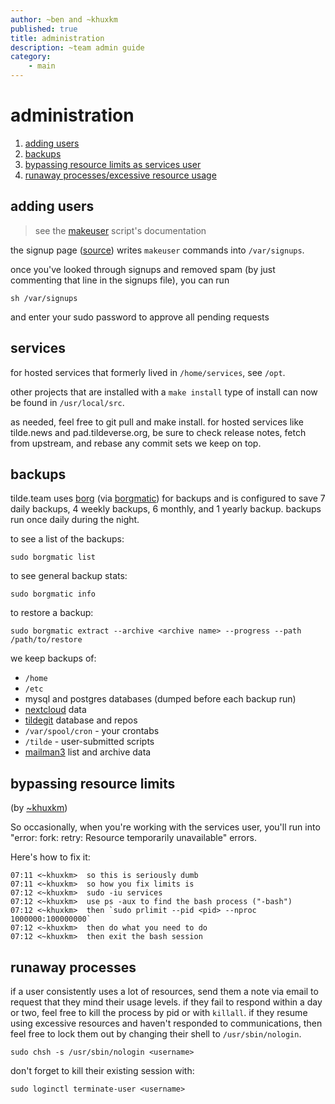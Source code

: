 ```yaml
---
author: ~ben and ~khuxkm
published: true
title: administration
description: ~team admin guide
category:
    - main
---
```


# administration
 1. [adding users](#adding-users)
 2. [backups](#backups)
 3. [bypassing resource limits as services user](#bypassing-resource-limits)
 4. [runaway processes/excessive resource usage](#runaway-processes)

## adding users

> see the [makeuser](https://tildegit.org/team/makeuser) script's documentation

the signup page ([source](
https://tildegit.org/team/site/src/branch/master/signup/signup-handler.php))
writes `makeuser` commands into `/var/signups`.

once you've looked through signups and removed spam (by just commenting that
line in the signups file), you can run

    sh /var/signups

and enter your sudo password to approve all pending requests

## services

for hosted services that formerly lived in `/home/services`, see `/opt`.

other projects that are installed with a `make install` type of install
can now be found in `/usr/local/src`.

as needed, feel free to git pull and make install. for hosted services
like tilde.news and pad.tildeverse.org, be sure to check release notes,
fetch from upstream, and rebase any commit sets we keep on top.

## backups

tilde.team uses [borg](https://borgbackup.readthedocs.io/en/stable/) (via 
[borgmatic](https://torsion.org/borgmatic)) for backups and is configured 
to save 7 daily backups, 4 weekly backups, 6 monthly, and 1 yearly backup.
backups run once daily during the night.

to see a list of the backups:

    sudo borgmatic list

to see general backup stats:

    sudo borgmatic info

to restore a backup:

    sudo borgmatic extract --archive <archive name> --progress --path /path/to/restore

we keep backups of:
* `/home`
* `/etc`
* mysql and postgres databases (dumped before each backup run)
* [nextcloud](https://cloud.tilde.team/) data
* [tildegit](https://tildegit.org) database and repos
* `/var/spool/cron` - your crontabs
* `/tilde` - user-submitted scripts
* [mailman3](https://lists.tildeverse.org) list and archive data


## bypassing resource limits

(by [~khuxkm](https://khuxkm.tilde.team/))

So occasionally, when you're working with the services user, you'll run into 
"error: fork: retry: Resource temporarily unavailable" errors.

Here's how to fix it:

    07:11 <~khuxkm>  so this is seriously dumb
    07:11 <~khuxkm>  so how you fix limits is
    07:12 <~khuxkm>  sudo -iu services
    07:12 <~khuxkm>  use ps -aux to find the bash process ("-bash")
    07:12 <~khuxkm>  then `sudo prlimit --pid <pid> --nproc 1000000:100000000`
    07:12 <~khuxkm>  then do what you need to do
    07:12 <~khuxkm>  then exit the bash session


## runaway processes

if a user consistently uses a lot of resources, send them a note via email
to request that they mind their usage levels. if they fail to respond within
a day or two, feel free to kill the process by pid or with `killall`. if they
resume using excessive resources and haven't responded to communications, then
feel free to lock them out by changing their shell to `/usr/sbin/nologin`.

    sudo chsh -s /usr/sbin/nologin <username>

don't forget to kill their existing session with:

    sudo loginctl terminate-user <username>


